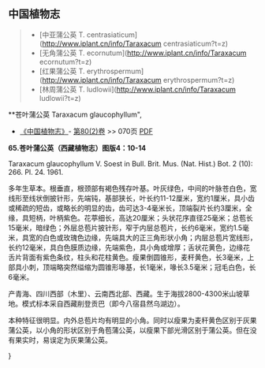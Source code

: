 

## 中国植物志

> * [中亚蒲公英  T.  centrasiaticum](http://www.iplant.cn/info/Taraxacum centrasiaticum?t=z)
> * [无角蒲公英  T.  ecornutum](http://www.iplant.cn/info/Taraxacum ecornutum?t=z)
> * [红果蒲公英  T.  erythrospermum](http://www.iplant.cn/info/Taraxacum erythrospermum?t=z)
> * [林周蒲公英  T.  ludlowii](http://www.iplant.cn/info/Taraxacum ludlowii?t=z)

**苍叶蒲公英 Taraxacum glaucophyllum",

* [《中国植物志》](http://www.iplant.cn/frps)- [第80(2)卷](http://www.iplant.cn/frps/vol/80(2)) >> 070页 [PDF](http://www.iplant.cn/frps/pdf/80(2)/070.PDF)

**65.苍叶蒲公英（西藏植物志）图版4：10-14**

Taraxacum glaucophyllum V. Soest in Bull. Brit. Mus. (Nat. Hist.) Bot. 2 (10): 266. Pl. 24. 1961.

多年生草本。根垂直，根颈部有褐色残存叶基。叶灰绿色，中间的叶脉苍白色，宽线形至线状倒披针形，先端钝，基部狭长，叶长约11-12厘米，宽约1厘米，具小齿或稀疏的短齿，或略长的明显的齿，齿可达3-4毫米长，顶端裂片长约3厘米，全缘，具短柄，叶柄紫色。花葶细长，高达20厘米；头状花序直径25毫米；总苞长15毫米，暗绿色；外层总苞片披针形，窄于内层总苞片，长约6毫米，宽约1.5毫米，具宽的白色或玫瑰色边缘，先端具大的正三角形状小角；内层总苞片宽线形，长约12毫米，具白色膜质边缘，先端紫色，具小角或增厚；舌状花黄色，边缘花舌片背面有紫色条纹，柱头和花柱黄色。瘦果倒圆锥形，麦秆黄色，长3毫米，上部具小刺，顶端略突然缢缩为圆锥形喙基，长1毫米，喙长3.5毫米；冠毛白色，长6毫米。

产青海、四川西部（木里）、云南西北部、西藏。生于海拔2800-4300米山坡草地。模式标本采自西藏削登贡巴（即今八宿县然乌湖边）。

本种特征很明显。内外总苞片均有明显的小角。同时以瘦果为麦秆黄色区别于灰果蒲公英，以小角的形状区别于角苞蒲公英，以瘦果下部光滑区别于蒲公英。但在没有果实时，易误定为灰果蒲公英。

}